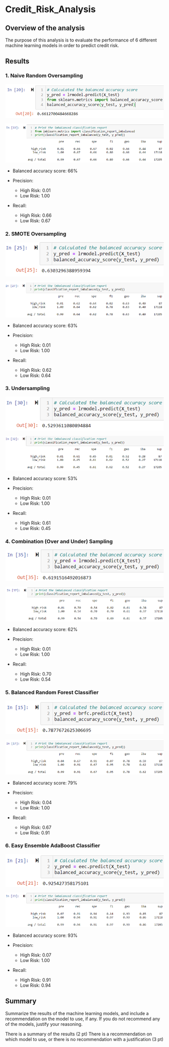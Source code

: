 # Credit_Risk_Analysis

## Overview of the analysis
The purpose of this analysis is to evaluate the performance of 6 different machine learning models in order to predict credit risk.

## Results

### 1. Naive Random Oversampling

![Naive Random Oversampling Balanced accuracy score](./Images/NaiveRandomOversampling1.PNG)

![Naive Random Oversampling Risks](./Images/NaiveRandomOversampling2.PNG)

- Balanced accuracy score: 66%

- Precision:
  - High Risk: 0.01
  - Low Risk: 1.00

- Recall: 
  - High Risk: 0.66
  - Low Risk: 0.67


### 2. SMOTE Oversampling

![SMOTE Oversampling Balanced accuracy score](./Images/SmoteOversampling1.PNG)

![SMOTE Oversampling Risks](./Images/SmoteOversampling2.PNG)

- Balanced accuracy score: 63%

- Precision:
  - High Risk: 0.01
  - Low Risk: 1.00

- Recall: 
  - High Risk: 0.62
  - Low Risk: 0.64

### 3. Undersampling

![Undersampling Balanced accuracy score](./Images/Undersampling1.PNG)

![Undersampling Risks](./Images/Undersampling2.PNG)

- Balanced accuracy score: 53%

- Precision:
  - High Risk: 0.01
  - Low Risk: 1.00

- Recall: 
  - High Risk: 0.61
  - Low Risk: 0.45

### 4. Combination (Over and Under) Sampling

![Combination (Over and Under) Sampling Balanced accuracy score](./Images/CombinationSampling1.PNG)

![Combination (Over and Under) Sampling Risks](./Images/CombinationSampling2.PNG)

- Balanced accuracy score: 62%

- Precision:
  - High Risk: 0.01
  - Low Risk: 1.00

- Recall: 
  - High Risk: 0.70
  - Low Risk: 0.54

### 5. Balanced Random Forest Classifier

![Balanced Random Forest Classifier Balanced accuracy score](./Images/BalancedRandomForest1.PNG)

![Balanced Random Forest Classifier Risks](./Images/BalancedRandomForest2.PNG)

- Balanced accuracy score: 79%

- Precision:
  - High Risk: 0.04
  - Low Risk: 1.00

- Recall: 
  - High Risk: 0.67
  - Low Risk: 0.91

### 6. Easy Ensemble AdaBoost Classifier

![Easy Ensemble AdaBoost Classifier Balanced accuracy score](./Images/EasyEnsembleAdaBoost1.PNG)

![Easy Ensemble AdaBoost Classifier Risks](./Images/EasyEnsembleAdaBoost2.PNG)

- Balanced accuracy score: 93%

- Precision:
  - High Risk: 0.07
  - Low Risk: 1.00

- Recall: 
  - High Risk: 0.91
  - Low Risk: 0.94


## Summary

Summarize the results of the machine learning models, and include a recommendation on the model to use, if any. If you do not recommend any of the models, justify your reasoning.

There is a summary of the results (2 pt)
There is a recommendation on which model to use, or there is no recommendation with a justification (3 pt)